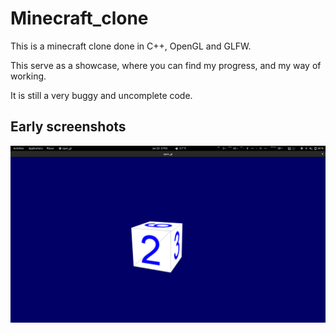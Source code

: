# Minecraft_clone
This is a minecraft clone done in C++, OpenGL and GLFW.

This serve as a showcase, where you can find my progress, and my way of working.

It is still a very buggy and uncomplete code.

## Early screenshots

![Screenshot](showcase/screenshot_early.png)
